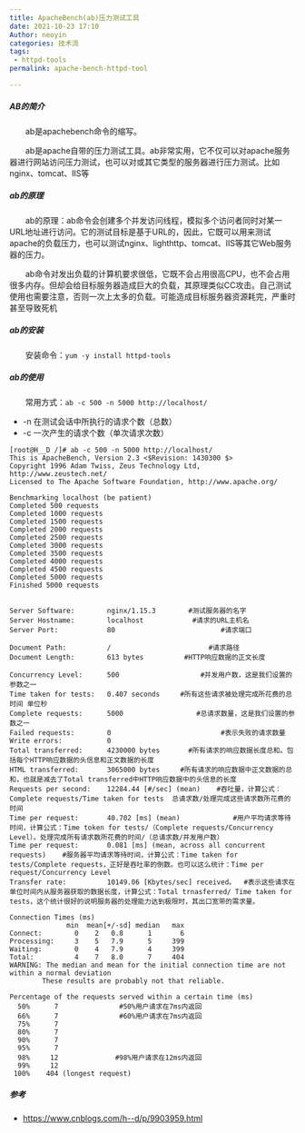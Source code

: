 ```yaml
---
title: ApacheBench(ab)压力测试工具
date: 2021-10-23 17:10
Author: neoyin
categories: 技术流
tags:
 - httpd-tools
permalink: apache-bench-httpd-tool

---
```



##### AB的简介

　　ab是apachebench命令的缩写。

　　ab是apache自带的压力测试工具。ab非常实用，它不仅可以对apache服务器进行网站访问压力测试，也可以对或其它类型的服务器进行压力测试。比如nginx、tomcat、IIS等

##### ab的原理

　　ab的原理：ab命令会创建多个并发访问线程，模拟多个访问者同时对某一URL地址进行访问。它的测试目标是基于URL的，因此，它既可以用来测试apache的负载压力，也可以测试nginx、lighthttp、tomcat、IIS等其它Web服务器的压力。

　　ab命令对发出负载的计算机要求很低，它既不会占用很高CPU，也不会占用很多内存。但却会给目标服务器造成巨大的负载，其原理类似CC攻击。自己测试使用也需要注意，否则一次上太多的负载。可能造成目标服务器资源耗完，严重时甚至导致死机

##### ab的安装

　　安装命令：`yum -y install httpd-tools`

##### ab的使用

　　常用方式：`ab -c 500 -n 5000 http://localhost/`
- -n 在测试会话中所执行的请求个数（总数）
- -c 一次产生的请求个数（单次请求次数）

```shell
[root@H__D /]# ab -c 500 -n 5000 http://localhost/
This is ApacheBench, Version 2.3 <$Revision: 1430300 $>
Copyright 1996 Adam Twiss, Zeus Technology Ltd, http://www.zeustech.net/
Licensed to The Apache Software Foundation, http://www.apache.org/

Benchmarking localhost (be patient)
Completed 500 requests
Completed 1000 requests
Completed 1500 requests
Completed 2000 requests
Completed 2500 requests
Completed 3000 requests
Completed 3500 requests
Completed 4000 requests
Completed 4500 requests
Completed 5000 requests
Finished 5000 requests


Server Software:        nginx/1.15.3        #测试服务器的名字
Server Hostname:        localhost            #请求的URL主机名
Server Port:            80                          #请求端口

Document Path:          /                        #请求路径
Document Length:        613 bytes          #HTTP响应数据的正文长度

Concurrency Level:      500                    #并发用户数，这是我们设置的参数之一
Time taken for tests:   0.407 seconds     #所有这些请求被处理完成所花费的总时间 单位秒
Complete requests:      5000                  #总请求数量，这是我们设置的参数之一
Failed requests:        0                           #表示失败的请求数量
Write errors:           0                            
Total transferred:      4230000 bytes       #所有请求的响应数据长度总和。包括每个HTTP响应数据的头信息和正文数据的长度
HTML transferred:       3065000 bytes     #所有请求的响应数据中正文数据的总和，也就是减去了Total transferred中HTTP响应数据中的头信息的长度
Requests per second:    12284.44 [#/sec] (mean)    #吞吐量，计算公式：Complete requests/Time taken for tests  总请求数/处理完成这些请求数所花费的时间
Time per request:       40.702 [ms] (mean)             #用户平均请求等待时间，计算公式：Time token for tests/（Complete requests/Concurrency Level）。处理完成所有请求数所花费的时间/（总请求数/并发用户数）     
Time per request:       0.081 [ms] (mean, across all concurrent requests)    #服务器平均请求等待时间，计算公式：Time taken for tests/Complete requests，正好是吞吐率的倒数。也可以这么统计：Time per request/Concurrency Level
Transfer rate:          10149.06 [Kbytes/sec] received。  #表示这些请求在单位时间内从服务器获取的数据长度，计算公式：Total trnasferred/ Time taken for tests，这个统计很好的说明服务器的处理能力达到极限时，其出口宽带的需求量。

Connection Times (ms)
              min  mean[+/-sd] median   max
Connect:        0    2   0.8      1       6
Processing:     3    5   7.9      5     399
Waiting:        0    4   7.9      4     399
Total:          4    7   8.0      7     404
WARNING: The median and mean for the initial connection time are not within a normal deviation
        These results are probably not that reliable.

Percentage of the requests served within a certain time (ms)
  50%      7               #50%用户请求在7ms内返回
  66%      7               #60%用户请求在7ms内返回
  75%      7
  80%      7
  90%      7
  95%      7
  98%     12              #98%用户请求在12ms内返回
  99%     12
 100%    404 (longest request) 
```



##### 参考

- https://www.cnblogs.com/h--d/p/9903959.html
